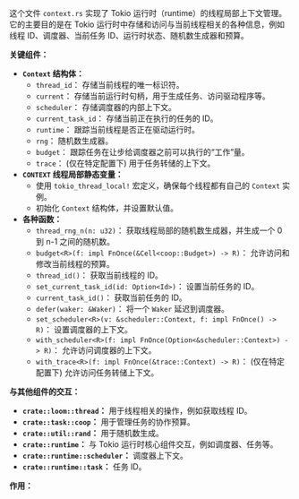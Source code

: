 这个文件 `context.rs` 实现了 Tokio 运行时（runtime）的线程局部上下文管理。它的主要目的是在 Tokio 运行时中存储和访问与当前线程相关的各种信息，例如线程 ID、调度器、当前任务 ID、运行时状态、随机数生成器和预算。

**关键组件：**

*   **`Context` 结构体：**
    *   `thread_id`： 存储当前线程的唯一标识符。
    *   `current`： 存储当前运行时句柄，用于生成任务、访问驱动程序等。
    *   `scheduler`： 存储调度器的内部上下文。
    *   `current_task_id`： 存储当前正在执行的任务的 ID。
    *   `runtime`： 跟踪当前线程是否正在驱动运行时。
    *   `rng`： 随机数生成器。
    *   `budget`： 跟踪任务在让步给调度器之前可以执行的“工作”量。
    *   `trace`： (仅在特定配置下) 用于任务转储的上下文。
*   **`CONTEXT` 线程局部静态变量：**
    *   使用 `tokio_thread_local!` 宏定义，确保每个线程都有自己的 `Context` 实例。
    *   初始化 `Context` 结构体，并设置默认值。
*   **各种函数：**
    *   `thread_rng_n(n: u32)`： 获取线程局部的随机数生成器，并生成一个 0 到 n-1 之间的随机数。
    *   `budget<R>(f: impl FnOnce(&Cell<coop::Budget>) -> R)`： 允许访问和修改当前线程的预算。
    *   `thread_id()`： 获取当前线程的 ID。
    *   `set_current_task_id(id: Option<Id>)`： 设置当前任务的 ID。
    *   `current_task_id()`： 获取当前任务的 ID。
    *   `defer(waker: &Waker)`： 将一个 `Waker` 延迟到调度器。
    *   `set_scheduler<R>(v: &scheduler::Context, f: impl FnOnce() -> R)`： 设置调度器的上下文。
    *   `with_scheduler<R>(f: impl FnOnce(Option<&scheduler::Context>) -> R)`： 允许访问调度器的上下文。
    *   `with_trace<R>(f: impl FnOnce(&trace::Context) -> R)`： (仅在特定配置下) 允许访问任务转储上下文。

**与其他组件的交互：**

*   **`crate::loom::thread`：** 用于线程相关的操作，例如获取线程 ID。
*   **`crate::task::coop`：** 用于管理任务的协作预算。
*   **`crate::util::rand`：** 用于随机数生成。
*   **`crate::runtime`：** 与 Tokio 运行时核心组件交互，例如调度器、任务等。
*   **`crate::runtime::scheduler`：** 调度器上下文。
*   **`crate::runtime::task`：** 任务 ID。

**作用：**

